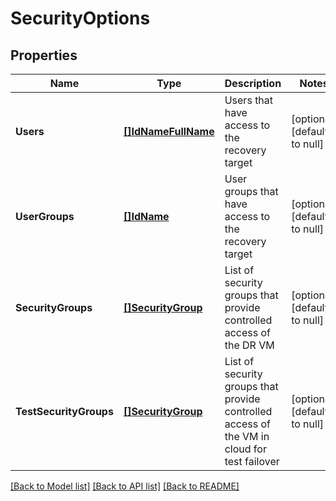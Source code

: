 # SecurityOptions

## Properties
Name | Type | Description | Notes
------------ | ------------- | ------------- | -------------
**Users** | [**[]IdNameFullName**](IdNameFullName.md) | Users that have access to the recovery target | [optional] [default to null]
**UserGroups** | [**[]IdName**](IdName.md) | User groups that have access to the recovery target | [optional] [default to null]
**SecurityGroups** | [**[]SecurityGroup**](SecurityGroup.md) | List of security groups that provide controlled access of the DR VM | [optional] [default to null]
**TestSecurityGroups** | [**[]SecurityGroup**](SecurityGroup.md) | List of security groups that provide controlled access of the VM in cloud for test failover | [optional] [default to null]

[[Back to Model list]](../README.md#documentation-for-models) [[Back to API list]](../README.md#documentation-for-api-endpoints) [[Back to README]](../README.md)

